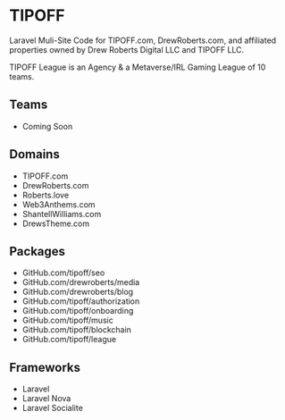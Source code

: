# TIPOFF
Laravel Muli-Site Code for TIPOFF.com, DrewRoberts.com, and affiliated properties owned by Drew Roberts Digital LLC and TIPOFF LLC.

TIPOFF League is an Agency & a Metaverse/IRL Gaming League of 10 teams.

## Teams
- Coming Soon

## Domains
- TIPOFF.com
- DrewRoberts.com
- Roberts.love
- Web3Anthems.com
- ShantellWilliams.com
- DrewsTheme.com

## Packages
- GitHub.com/tipoff/seo
- GitHub.com/drewroberts/media
- GitHub.com/drewroberts/blog
- GitHub.com/tipoff/authorization
- GitHub.com/tipoff/onboarding
- GitHub.com/tipoff/music
- GitHub.com/tipoff/blockchain 
- GitHub.com/tipoff/league 

## Frameworks
- Laravel
- Laravel Nova
- Laravel Socialite
